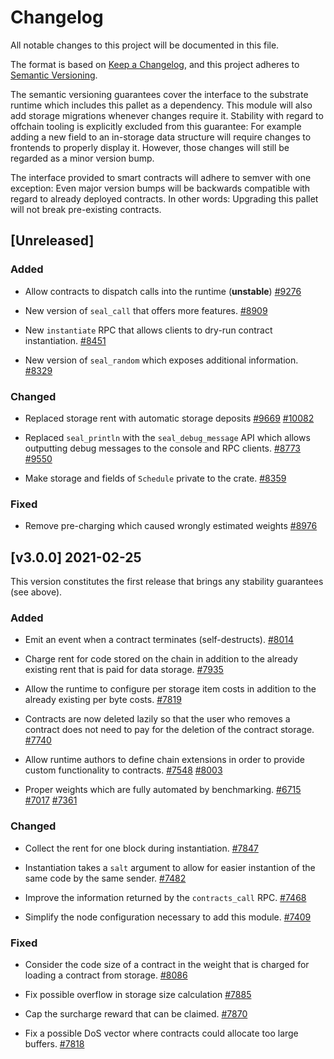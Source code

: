 # Changelog

All notable changes to this project will be documented in this file.

The format is based on [Keep a Changelog](https://keepachangelog.com/en/1.0.0/),
and this project adheres to [Semantic Versioning](https://semver.org/spec/v2.0.0.html).

The semantic versioning guarantees cover the interface to the substrate runtime which
includes this pallet as a dependency. This module will also add storage migrations whenever
changes require it. Stability with regard to offchain tooling is explicitly excluded from
this guarantee: For example adding a new field to an in-storage data structure will require
changes to frontends to properly display it. However, those changes will still be regarded
as a minor version bump.

The interface provided to smart contracts will adhere to semver with one exception: Even
major version bumps will be backwards compatible with regard to already deployed contracts.
In other words: Upgrading this pallet will not break pre-existing contracts.

## [Unreleased]

### Added

- Allow contracts to dispatch calls into the runtime (**unstable**)
[#9276](https://github.com/paritytech/axlib/pull/9276)

- New version of `seal_call` that offers more features.
[#8909](https://github.com/paritytech/axlib/pull/8909)

- New `instantiate` RPC that allows clients to dry-run contract instantiation.
[#8451](https://github.com/paritytech/axlib/pull/8451)

- New version of `seal_random` which exposes additional information.
[#8329](https://github.com/paritytech/axlib/pull/8329)

### Changed

- Replaced storage rent with automatic storage deposits
[#9669](https://github.com/paritytech/axlib/pull/9669)
[#10082](https://github.com/paritytech/axlib/pull/10082)

- Replaced `seal_println` with the `seal_debug_message` API which allows outputting debug
messages to the console and RPC clients.
[#8773](https://github.com/paritytech/axlib/pull/8773)
[#9550](https://github.com/paritytech/axlib/pull/9550)

- Make storage and fields of `Schedule` private to the crate.
[#8359](https://github.com/paritytech/axlib/pull/8359)

### Fixed

- Remove pre-charging which caused wrongly estimated weights
[#8976](https://github.com/paritytech/axlib/pull/8976)

## [v3.0.0] 2021-02-25

This version constitutes the first release that brings any stability guarantees (see above).

### Added

- Emit an event when a contract terminates (self-destructs).
[#8014](https://github.com/paritytech/axlib/pull/8014)

- Charge rent for code stored on the chain in addition to the already existing
rent that is paid for data storage.
[#7935](https://github.com/paritytech/axlib/pull/7935)

- Allow the runtime to configure per storage item costs in addition
to the already existing per byte costs.
[#7819](https://github.com/paritytech/axlib/pull/7819)

- Contracts are now deleted lazily so that the user who removes a contract
does not need to pay for the deletion of the contract storage.
[#7740](https://github.com/paritytech/axlib/pull/7740)

- Allow runtime authors to define chain extensions in order to provide custom
functionality to contracts.
[#7548](https://github.com/paritytech/axlib/pull/7548)
[#8003](https://github.com/paritytech/axlib/pull/8003)

- Proper weights which are fully automated by benchmarking.
[#6715](https://github.com/paritytech/axlib/pull/6715)
[#7017](https://github.com/paritytech/axlib/pull/7017)
[#7361](https://github.com/paritytech/axlib/pull/7361)

### Changed

- Collect the rent for one block during instantiation.
[#7847](https://github.com/paritytech/axlib/pull/7847)

- Instantiation takes a `salt` argument to allow for easier instantion of the
same code by the same sender.
[#7482](https://github.com/paritytech/axlib/pull/7482)

- Improve the information returned by the `contracts_call` RPC.
[#7468](https://github.com/paritytech/axlib/pull/7468)

- Simplify the node configuration necessary to add this module.
[#7409](https://github.com/paritytech/axlib/pull/7409)

### Fixed

- Consider the code size of a contract in the weight that is charged for
loading a contract from storage.
[#8086](https://github.com/paritytech/axlib/pull/8086)

- Fix possible overflow in storage size calculation
[#7885](https://github.com/paritytech/axlib/pull/7885)

- Cap the surcharge reward that can be claimed.
[#7870](https://github.com/paritytech/axlib/pull/7870)

- Fix a possible DoS vector where contracts could allocate too large buffers.
[#7818](https://github.com/paritytech/axlib/pull/7818)
